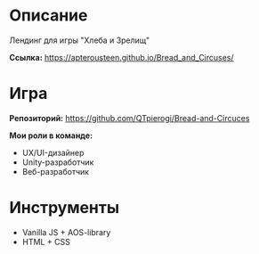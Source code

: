 # Описание
Лендинг для игры "Хлеба и Зрелищ"

**Ссылка:** https://apterousteen.github.io/Bread_and_Circuses/

# Игра
**Репозиторий:** https://github.com/QTpierogi/Bread-and-Circuces

**Мои роли в команде:** 
* UX/UI-дизайнер
* Unity-разработчик
* Веб-разработчик

# Инструменты
* Vanilla JS + AOS-library
* HTML + CSS
